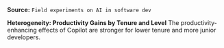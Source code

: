 **Source:** `Field experiments on AI in software dev`

**Heterogeneity: Productivity Gains by Tenure and Level**
The productivity-enhancing effects of Copilot are stronger for lower tenure and more junior developers.
